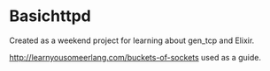 # Basichttpd

Created as a weekend project for learning about gen_tcp and Elixir. 

http://learnyousomeerlang.com/buckets-of-sockets used as a guide.

